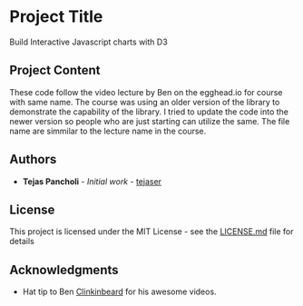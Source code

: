 # Project Title

Build Interactive Javascript charts with D3

## Project Content

These code follow the video lecture by Ben on the egghead.io for course with same name. The course was using an older version of the library to demonstrate the capability of the library. I tried to update the code into the newer version so people who are just starting can utilize the same. The file name are simmilar to the lecture name in the course.

## Authors

* **Tejas Pancholi** - _Initial work_ - [tejaser](https://github.com/tejaser)

## License

This project is licensed under the MIT License - see the [LICENSE.md](LICENSE.md) file for details

## Acknowledgments

* Hat tip to Ben [Clinkinbeard](https://github.com/bclinkinbeard) for his awesome videos.
